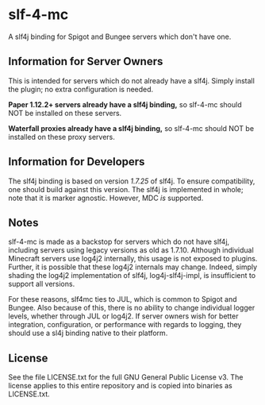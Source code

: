 # slf-4-mc

A slf4j binding for Spigot and Bungee servers which don't have one.

## Information for Server Owners

This is intended for servers which do not already have a slf4j. Simply install the plugin; no extra configuration is needed.

**Paper 1.12.2+ servers already have a slf4j binding,** so slf-4-mc should NOT be installed on these servers.

**Waterfall proxies already have a slf4j binding,** so slf-4-mc should NOT be installed on these proxy servers.

## Information for Developers

The slf4j binding is based on version *1.7.25* of slf4j. To ensure compatibility, one should build against this version. The slf4j is implemented in whole; note that it is marker agnostic. However, MDC *is* supported.

## Notes

slf-4-mc is made as a backstop for servers which do not have slf4j, including servers using legacy versions as old as 1.7.10. Although individual Minecraft servers use log4j2 internally, this usage is not exposed to plugins. Further, it is possible that these log4j2 internals may change. Indeed, simply shading the log4j2 implementation of slf4j, log4j-slf4j-impl, is insufficient to support all versions.

For these reasons, slf4mc ties to JUL, which is common to Spigot and Bungee. Also because of this, there is no ability to change individual logger levels, whether through JUL or log4j2. If server owners wish for better integration, configuration, or performance with regards to logging, they should use a sl4j binding native to their platform.

## License

See the file LICENSE.txt for the full GNU General Public License v3. The license applies to this entire repository and is copied into binaries as LICENSE.txt.
